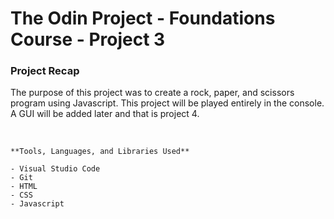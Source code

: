 # The Odin Project - Foundations Course - Project 3


### Project Recap

 The purpose of this project was to create a rock, paper, and scissors program using Javascript. This project will
 be played entirely in the console. A GUI will be added later and that is project 4.

<br>

```
**Tools, Languages, and Libraries Used**

- Visual Studio Code
- Git
- HTML
- CSS
- Javascript
```

